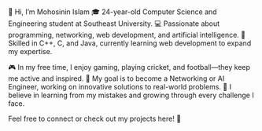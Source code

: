 👋 Hi, I’m Mohosinin Islam
🎓 24-year-old Computer Science and Engineering student at Southeast University.
💻 Passionate about programming, networking, web development, and artificial intelligence.
🚀 Skilled in C++, C, and Java, currently learning web development to expand my expertise.

🎮 In my free time, I enjoy gaming, playing cricket, and football—they keep me active and inspired.
🎯 My goal is to become a Networking or AI Engineer, working on innovative solutions to real-world problems.
🌱 I believe in learning from my mistakes and growing through every challenge I face.

Feel free to connect or check out my projects here! 🚀
<!---
Mohosinin/Mohosinin is a ✨ special ✨ repository because its `README.md` (this file) appears on your GitHub profile.
You can click the Preview link to take a look at your changes.
--->

